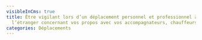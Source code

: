 ```yaml
---
visibleInCms: true
title: Être vigilant lors d’un déplacement personnel et professionnel à
  l’étranger concernant vos propos avec vos accompagnateurs, chauffeurs etc.
categories: Déplacements
---
```

